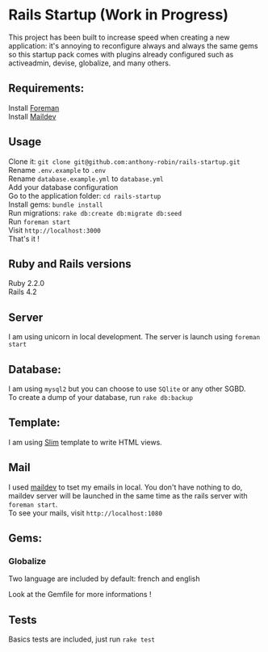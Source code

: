 Rails Startup (Work in Progress)
==============

This project has been built to increase speed when creating a new application: it's annoying to reconfigure always and always the same gems so this startup pack comes with plugins already configured such as activeadmin, devise, globalize, and many others.

Requirements:
------------
Install [Foreman](https://github.com/ddollar/foreman)  
Install [Maildev](https://github.com/djfarrelly/MailDev)  

Usage
-----
Clone it: `git clone git@github.com:anthony-robin/rails-startup.git`  
Rename `.env.example` to `.env`  
Rename `database.example.yml` to `database.yml`  
Add your database configuration  
Go to the application folder: `cd rails-startup`  
Install gems: `bundle install`  
Run migrations: `rake db:create db:migrate db:seed`  
Run `foreman start`  
Visit `http://localhost:3000`  
That's it !

Ruby and Rails versions
-----------------------
Ruby 2.2.0  
Rails 4.2

Server
------
I am using unicorn in local development. The server is launch using `foreman start`

Database:
---------
I am using `mysql2` but you can choose to use `SQlite` or any other SGBD.  
To create a dump of your database, run `rake db:backup`

Template:
--------
I am using [Slim](https://github.com/slim-template/slim-rails) template to write HTML views.

Mail
-----
I used [maildev](http://djfarrelly.github.io/MailDev/) to tset my emails in local. You don't have nothing to do, maildev server will be launched in the same time as the rails server with `foreman start`.  
To see your mails, visit `http://localhost:1080`

Gems:
-----
### Globalize
Two language are included by default: french and english  
  
Look at the Gemfile for more informations !

Tests
-----
Basics tests are included, just run `rake test`

